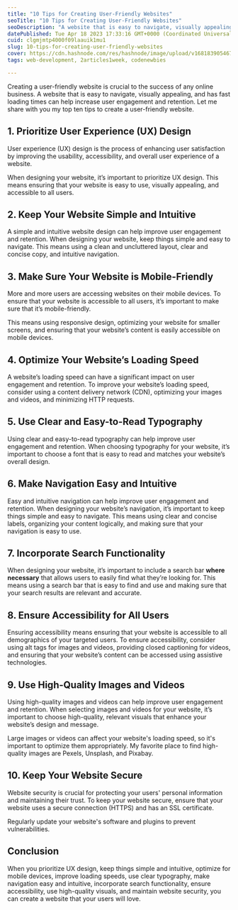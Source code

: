 ```yaml
---
title: "10 Tips for Creating User-Friendly Websites"
seoTitle: "10 Tips for Creating User-Friendly Websites"
seoDescription: "A website that is easy to navigate, visually appealing, and has fast loading times can help increase user engagement and retention."
datePublished: Tue Apr 18 2023 17:33:16 GMT+0000 (Coordinated Universal Time)
cuid: clgmjmtp4000f09laauik1mu1
slug: 10-tips-for-creating-user-friendly-websites
cover: https://cdn.hashnode.com/res/hashnode/image/upload/v1681839054677/31d40dbe-efa6-4143-a46e-a082cf593a09.jpeg
tags: web-development, 2articles1week, codenewbies

---
```


Creating a user-friendly website is crucial to the success of any online business. A website that is easy to navigate, visually appealing, and has fast loading times can help increase user engagement and retention. Let me share with you my top ten tips to create a user-friendly website.

## 1\. Prioritize User Experience (UX) Design

User experience (UX) design is the process of enhancing user satisfaction by improving the usability, accessibility, and overall user experience of a website. 

When designing your website, it’s important to prioritize UX design. This means ensuring that your website is easy to use, visually appealing, and accessible to all users.

## 2\. Keep Your Website Simple and Intuitive

A simple and intuitive website design can help improve user engagement and retention. When designing your website, keep things simple and easy to navigate. This means using a clean and uncluttered layout, clear and concise copy, and intuitive navigation.

## 3\. Make Sure Your Website is Mobile-Friendly

More and more users are accessing websites on their mobile devices. To ensure that your website is accessible to all users, it’s important to make sure that it’s mobile-friendly. 

This means using responsive design, optimizing your website for smaller screens, and ensuring that your website’s content is easily accessible on mobile devices.

## 4\. Optimize Your Website’s Loading Speed

A website’s loading speed can have a significant impact on user engagement and retention. To improve your website’s loading speed, consider using a content delivery network (CDN), optimizing your images and videos, and minimizing HTTP requests.

## 5\. Use Clear and Easy-to-Read Typography

Using clear and easy-to-read typography can help improve user engagement and retention. When choosing typography for your website, it’s important to choose a font that is easy to read and matches your website’s overall design.

## 6\. Make Navigation Easy and Intuitive

Easy and intuitive navigation can help improve user engagement and retention. When designing your website’s navigation, it’s important to keep things simple and easy to navigate. This means using clear and concise labels, organizing your content logically, and making sure that your navigation is easy to use.

## 7\. Incorporate Search Functionality

When designing your website, it’s important to include a search bar **where necessary** that allows users to easily find what they’re looking for. This means using a search bar that is easy to find and use and making sure that your search results are relevant and accurate.

## 8\. Ensure Accessibility for All Users

Ensuring accessibility means ensuring that your website is accessible to all demographics of your targeted users. To ensure accessibility, consider using alt tags for images and videos, providing closed captioning for videos, and ensuring that your website’s content can be accessed using assistive technologies.

## 9\. Use High-Quality Images and Videos

Using high-quality images and videos can help improve user engagement and retention. When selecting images and videos for your website, it’s important to choose high-quality, relevant visuals that enhance your website’s design and message. 

Large images or videos can affect your website's loading speed, so it's important to optimize them appropriately. My favorite place to find high-quality images are Pexels, Unsplash, and Pixabay.

## 10\. Keep Your Website Secure

Website security is crucial for protecting your users' personal information and maintaining their trust. To keep your website secure, ensure that your website uses a secure connection (HTTPS) and has an SSL certificate. 

Regularly update your website's software and plugins to prevent vulnerabilities.

## Conclusion

When you prioritize UX design, keep things simple and intuitive, optimize for mobile devices, improve loading speeds, use clear typography, make navigation easy and intuitive, incorporate search functionality, ensure accessibility, use high-quality visuals, and maintain website security, you can create a website that your users will love.